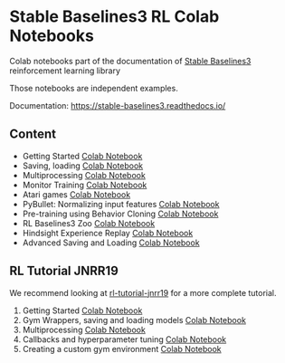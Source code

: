 # Stable Baselines3 RL Colab Notebooks

Colab notebooks part of the documentation of [Stable Baselines3](https://github.com/DLR-RM/stable-baselines3) reinforcement learning library

Those notebooks are independent examples.

Documentation: https://stable-baselines3.readthedocs.io/

## Content

- Getting Started [Colab Notebook](https://colab.research.google.com/github/StevenJokess/rl-colab-notebooks/blob/sb3/stable_baselines_getting_started.ipynb)
- Saving, loading [Colab Notebook](https://colab.research.google.com/github/StevenJokess/rl-colab-notebooks/blob/sb3/saving_loading_dqn.ipynb)
- Multiprocessing [Colab Notebook](https://colab.research.google.com/github/StevenJokess/rl-colab-notebooks/blob/sb3/multiprocessing_rl.ipynb)
- Monitor Training [Colab Notebook](https://colab.research.google.com/github/StevenJokess/rl-colab-notebooks/blob/sb3/monitor_training.ipynb)
- Atari games [Colab Notebook](https://colab.research.google.com/github/StevenJokess/rl-colab-notebooks/blob/sb3/atari_games.ipynb)
- PyBullet: Normalizing input features [Colab Notebook](https://colab.research.google.com/github/StevenJokess/rl-colab-notebooks/blob/sb3/pybullet.ipynb)
- Pre-training using Behavior Cloning [Colab Notebook](https://colab.research.google.com/github/StevenJokess/rl-colab-notebooks/blob/sb3/pretraining.ipynb)
- RL Baselines3 Zoo [Colab Notebook](https://colab.research.google.com/github/StevenJokess/rl-colab-notebooks/blob/sb3/rl-baselines-zoo.ipynb)
- Hindsight Experience Replay [Colab Notebook](https://colab.research.google.com/github/StevenJokess/rl-colab-notebooks/blob/sb3/stable_baselines_her.ipynb)
- Advanced Saving and Loading [Colab Notebook](https://colab.research.google.com/github/SStevenJokess/rl-colab-notebooks/blob/sb3/advanced_saving_loading.ipynb)

## RL Tutorial JNRR19

We recommend looking at [rl-tutorial-jnrr19](https://github.com/araffin/rl-tutorial-jnrr19/tree/sb3) for a more complete tutorial.

1. Getting Started [Colab Notebook](https://colab.research.google.com/github/araffin/rl-tutorial-jnrr19/blob/sb3/1_getting_started.ipynb)
2. Gym Wrappers, saving and loading models [Colab Notebook](https://colab.research.google.com/github/araffin/rl-tutorial-jnrr19/blob/sb3/2_gym_wrappers_saving_loading.ipynb)
3. Multiprocessing [Colab Notebook](https://colab.research.google.com/github/araffin/rl-tutorial-jnrr19/blob/sb3/3_multiprocessing.ipynb)
4. Callbacks and hyperparameter tuning [Colab Notebook](https://colab.research.google.com/github/araffin/rl-tutorial-jnrr19/blob/sb3/4_callbacks_hyperparameter_tuning.ipynb)
5. Creating a custom gym environment [Colab Notebook](https://colab.research.google.com/github/araffin/rl-tutorial-jnrr19/blob/sb3/5_custom_gym_env.ipynb)
